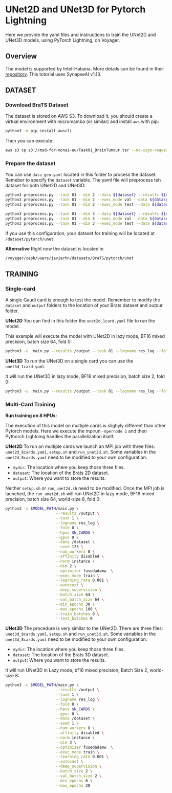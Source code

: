 # UNet2D and UNet3D for Pytorch Lightning
Here we provide the yaml files and instructions to train the UNet2D and UNet3D models, using PyTorch Lightning, on Voyager.


## Overview

The model is supported by Intel-Habana. More details can be found in their [repository](https://github.com/HabanaAI/Model-References/tree/1.13.0/PyTorch/computer_vision/segmentation/Unet). This tutorial uses SynapseAI v1.13.



## DATASET

### Download BraTS Dataset

The dataset is stored on AWS S3. To download it, you should create a virtual environment with micromamba (or similar) and install `aws` with pip:
```bash
python3 -m pip install awscli
```
Then you can execute:
```bash
aws s3 cp s3://msd-for-monai-eu/Task01_BrainTumour.tar --no-sign-request .
``` 

### Prepare the dataset

You can use `data_gen.yaml` located in this folder to process the dataset. Remeber to specify the `dataset` variable. The yaml file will preprocess teh dataset for both UNet2D and UNet3D:
```bash
python3 preprocess.py --task 01 --dim 2 --data ${dataset} --results ${dataset}/pytorch/unet/;
python3 preprocess.py --task 01 --dim 2 --exec_mode val --data ${dataset} --results ${dataset}/pytorch/unet/;
python3 preprocess.py --task 01 --dim 2 --exec_mode test --data ${dataset} --results ${dataset}/pytorch/unet/;

python3 preprocess.py --task 01 --dim 3 --data ${dataset} --results ${dataset}/pytorch/unet/;
python3 preprocess.py --task 01 --dim 3 --exec_mode val --data ${dataset} --results ${dataset}/pytorch/unet/;
python3 preprocess.py --task 01 --dim 3 --exec_mode test --data ${dataset} --results ${dataset}/pytorch/unet/
```
If you use this configuration, your dataset for training will be located at `/dataset/pytorch/unet`.



**Alternative**
Right now the dataset is located in
```bash
/voyager/ceph/users/javierhn/datasets/BraTS/pytorch/unet
```


## TRAINING

### Single-card
A single Gaudi card is enough to test the model. Remember to modify the `dataset` and `output` folders to the location of your Brats dataset and *output* folder.


**UNet2D**
You can find in this folder the `unet2d_1card.yaml` file to run the model.

This example will execute the model with UNet2D in lazy mode, BF16 mixed precision, batch size 64, fold 0:
```bash
python3 -u  main.py --results /output --task 01 --logname res_log --fold 0 --hpus 1 --gpus 0 --data /dataset --seed 1 --num_workers 8 --affinity disabled --norm instance --dim 2 --optimizer fusedadamw  --exec_mode train --learning_rate 0.001 --autocast --deep_supervision --batch_size 64 --val_batch_size 64
```
**UNet3D**
To run the UNet3D on a single card you can use the `unet3d_1card.yaml`.

It will run the UNet3D in lazy mode, BF16 mixed precision, batch size 2, fold 0:
```bash
python3 -u  main.py --results /output --task 01 --logname res_log --fold 0 --hpus 1 --gpus 0 --data /dataset --seed 1 --num_workers 8 --affinity disabled --norm instance --dim 3 --optimizer fusedadamw  --exec_mode train --learning_rate 0.001 --autocast --deep_supervision --batch_size 2 --val_batch_size 2
```


### Multi-Card Training

**Run training on 8 HPUs:**

The execution of this model on multiple cards is slighyly different than other Pytorch models. Here we execute the mpirun `-npernode 1` and then Pythorch Lightning handles the parallelization itself.

**UNet2D**
To run on multiple cards we launch an MPI job with three files: `unet2d_8cards.yaml`, `setup.sh` and `run_unet2d.sh`. Some variables in the `unet2d_8cards.yaml` need to be modified to your own configuration:
- `mydir`: The location where you keep those three files.
- `dataset`: The location of the Brats 2D dataset.
- `output`: Where you want to store the results.


Neither `setup.sh` or `run_unet2d.sh` need to be modified. Once the MPI job is launched, the `run_unet2d.sh` will run UNet2D in lazy mode, BF16 mixed precision, batch size 64, world-size 8, fold 0:
```bash
python3 -u $MODEL_PATH/main.py \
                      --results /output \
                      --task 1 \
                      --logname res_log \
                      --fold 0 \
                      --hpus $N_CARDS \
                      --gpus 0 \
                      --data /dataset \
                      --seed 123 \
                      --num_workers 8 \
                      --affinity disabled \
                      --norm instance \
                      --dim 2 \
                      --optimizer fusedadamw  \
                      --exec_mode train \
                      --learning_rate 0.001 \
                      --autocast \
                      --deep_supervision \
                      --batch_size 64 \
                      --val_batch_size 64 \
                      --min_epochs 30 \
                      --max_epochs 100 \
                      --train_batches 0 \
                      --test_batches 0
```

**UNet3D**
The procedure is very similar to the UNet2D.
There are three files: `unet3d_8cards.yaml`, `setup.sh` and `run_unet3d.sh`. Some variables in the `unet3d_8cards.yaml` need to be modified to your own configuration:
- `mydir`: The location where you keep those three files.
- `dataset`: The location of the Brats 3D dataset.
- `output`: Where you want to store the results.

It will run UNet3D in Lazy mode, bf16 mixed precision, Batch Size 2, world-size 8:
```bash
python3 -u $MODEL_PATH/main.py \
                      --results /output \
                      --task 1 \
                      --logname res_log \
                      --fold 0 \
                      --hpus $N_CARDS \
                      --gpus 0 \
                      --data /dataset \
                      --seed 1 \
                      --num_workers 8 \
                      --affinity disabled \
                      --norm instance \
                      --dim 3 \
                      --optimizer fusedadamw  \
                      --exec_mode train \
                      --learning_rate 0.001 \
                      --autocast \
                      --deep_supervision \
                      --batch_size 2 \
                      --val_batch_size 2 \
                      --min_epochs 6 \
                      --max_epochs 20 
```



